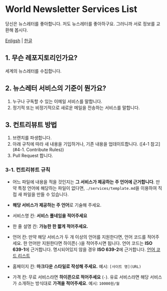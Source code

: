 # World Newsletter Services List

당신은 뉴스레터를 좋아합니다. 저도 뉴스레터를 좋아하구요. 그러니까 서로 정보를 교환해 봅시다.

[Enligsh](https://github.com/roeniss/world-newsletter-services-list/blob/master/READMD.md) | [한글](https://github.com/roeniss/world-newsletter-services-list/blob/master/READMD-ko.md)

## 1. 무슨 레포지토리인가요?

세계의 뉴스레터를 수집합니다.

## 2. 뉴스레터 서비스의 기준이 뭔가요?

1. 누구나 구독할 수 있는 이메일 서비스를 말합니다.
2. 정기적 또는 비정기적으로 새로운 메일을 전송하는 서비스를 말합니다.

## 3. 컨트리뷰트 방법

1. 브랜치를 파생합니다.
2. 아래 규칙에 따라 새 내용을 기입하거나, 기존 내용을 업데이트합니다. ([4-1 참고](#4-1. Contribute Rules))
3. Pull Request 합니다.

### 3-1. 컨트리뷰트 규칙

- 어느 파일에 내용을 적을 것인지는 **그 서비스가 제공하는 주 언어에 근거합니다**. 만약 특정 언어에 해당하는 파일이 없다면, `./services/template.md`을 이용하여 직접 새 파일을 만들 수 있습니다.

- **해당 서비스가 제공하는 주 언어**로 기술해 주세요.
- 서비스명 칸: **서비스 풀네임을 적어주세요**
- 한 줄 설명 칸: **가능한 한 짧게 적어주세요.**
- 언어 칸: 만약 해당 서비스가 두 개 이상의 언어를 지원한다면, 언어 코드를 적어주세요. 한 언어만 지원한다면 하이픈(`-`)을 적어주시면 됩니다. 언어 코드는 **ISO 639-1**에 근거합니다. 명시되어있지 않을 경우 **ISO 639-2**에 근거합니다. [언어 코드 리스트](http://www.loc.gov/standards/iso639-2/php/code_list.php)
- 홈페이지 칸: **마크다운 스타일로 작성해 주세요.** 예시: `[사이트 명](URL)`
- 가격 칸: 무료 서비스라면 **하이픈으로 적어주세요** (`-`). 유료 서비스라면 해당 서비스가 소개하는 방식대로 **가격을 적어주세요**. 예시: `10000원/월`
